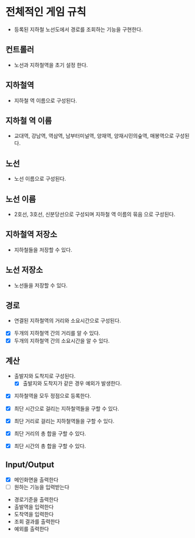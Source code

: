 # 전체적인 게임 규칙
- 등록된 지하철 노선도에서 경로를 조회하는 기능을 구현한다.

## 컨트롤러
- 노선과 지하철역을 초기 설정 한다.

## 지하철역
- 지하철 역 이름으로 구성된다.

## 지하철 역 이름
- 교대역, 강남역, 역삼역, 남부터미널역, 양재역, 양재시민의숲역, 매봉역으로 구성된다.

## 노선
- 노선 이름으로 구성된다.

## 노선 이름
- 2호선, 3호선, 신분당선으로 구성되며 지하철 역 이름의 묶음 으로 구성된다.

## 지하철역 저장소
- 지하철들을 저장할 수 있다.

## 노선 저장소
- 노선들을 저장할 수 있다.

## 경로
- 연결된 지하철역의 거리와 소요시간으로 구성된다.
- [x] 두개의 지하철역 간의 거리를 알 수 있다.
- [x] 두개의 지하철역 간의 소요시간을 알 수 있다.

## 계산
- 출발지와 도착지로 구성된다.
  - [x] 출발지와 도착지가 같은 경우 예외가 발생한다.
- [x] 지하철역을 모두 정점으로 등록한다.
- [x] 최단 시간으로 걸리는 지하철역들을 구할 수 있다.
- [x] 최단 거리로 걸리는 지하철역들을 구할 수 있다.
- [x] 최단 거리의 총 합을 구할 수 있다.
- [x] 최단 시간의 총 합을 구할 수 있다.


## Input/Output
- [x] 메인화면을 출력한다
- [ ] 원하는 기능을 입력받는다
- 경로기준을 출력한다
- 출발역을 입력한다
- 도착역을 입력한다
- 조회 결과를 출력한다
- 예외를 출력한다
